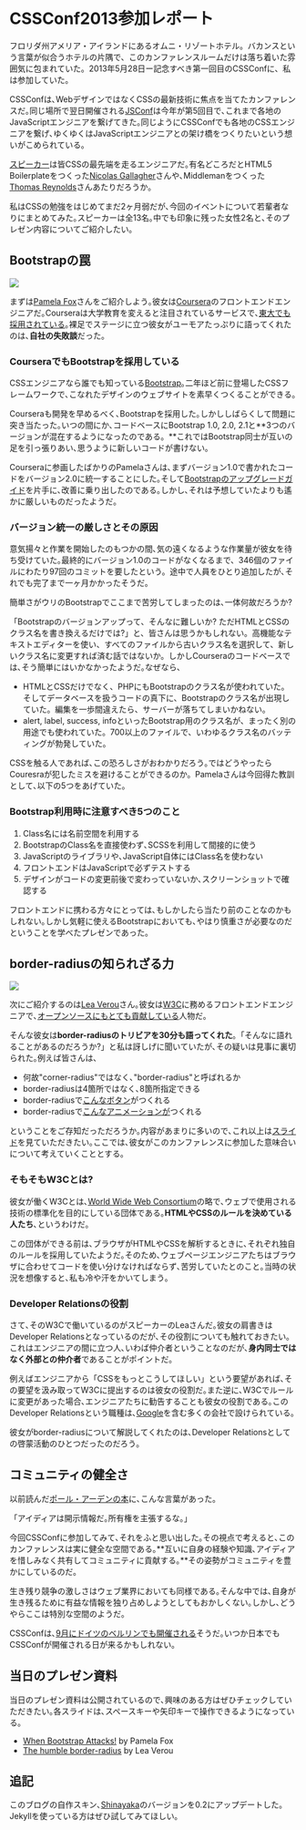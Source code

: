 # CSSConf2013参加レポート

フロリダ州アメリア・アイランドにあるオムニ・リゾートホテル。バカンスという言葉が似合うホテルの片隅で、このカンファレンスルームだけは落ち着いた雰囲気に包まれていた。2013年5月28日ー記念すべき第一回目のCSSConfに、私は参加していた。

CSSConfは､WebデザインではなくCSSの最新技術に焦点を当てたカンファレンスだ｡同じ場所で翌日開催される[JSConf](http://2013.jsconf.us/)は今年が第5回目で､これまで各地のJavaScriptエンジニアを繋げてきた｡同じようにCSSConfでも各地のCSSエンジニアを繋げ､ゆくゆくはJavaScriptエンジニアとの架け橋をつくりたいという想いがこめられている｡

[スピーカー](http://cssconf.com/speakers.html)は皆CSSの最先端を走るエンジニアだ｡有名どころだとHTML5 Boilerplateをつくった[Nicolas Gallagher](https://twitter.com/necolas)さんや､Middlemanをつくった[
Thomas Reynolds](https://twitter.com/tdreyno)さんあたりだろうか｡

私はCSSの勉強をはじめてまだ2ヶ月弱だが､今回のイベントについて若輩者なりにまとめてみた｡スピーカーは全13名｡中でも印象に残った女性2名と､そのプレゼン内容についてご紹介したい｡

## Bootstrapの罠
![](https://dl.dropboxusercontent.com/u/31114442/images.ellekasai.com/pamelafox.jpg)

まずは[Pamela Fox](https://twitter.com/pamelafox)さんをご紹介しよう｡彼女は[Coursera](https://www.coursera.org/)のフロントエンドエンジニアだ｡Courseraは大学教育を変えると注目されているサービスで､[東大でも採用されている](http://president.jp/articles/-/9398)｡裸足でステージに立つ彼女がユーモアたっぷりに語ってくれたのは､**自社の失敗談**だった｡

### CourseraでもBootstrapを採用している
CSSエンジニアなら誰でも知っている[Bootstrap](http://twitter.github.io/bootstrap/index.html)｡二年ほど前に登場したCSSフレームワークで､こなれたデザインのウェブサイトを素早くつくることができる｡

Courseraも開発を早めるべく､Bootstrapを採用した｡しかししばらくして問題に突き当たった｡いつの間にか､コードベースにBootstrap 1.0, 2.0, 2.1と**3つのバージョンが混在するようになったのである。**これではBootstrap同士が互いの足を引っ張りあい､思うように新しいコードが書けない｡

Courseraに参画したばかりのPamelaさんは､まずバージョン1.0で書かれたコードをバージョン2.0に統一することにした｡そして[Bootstrapのアップグレードガイド](http://twitter.github.io/bootstrap/upgrading.html)を片手に､改善に乗り出したのである｡しかし､それは予想していたよりも遙かに厳しいものだったようだ｡

### バージョン統一の厳しさとその原因
意気揚々と作業を開始したのもつかの間､気の遠くなるような作業量が彼女を待ち受けていた｡最終的にバージョン1.0のコードがなくなるまで、346個のファイルにわたり97回のコミットを要したという。途中で人員をひとり追加したが､それでも完了まで一ヶ月かかったそうだ｡

簡単さがウリのBootstrapでここまで苦労してしまったのは､一体何故だろうか?

「Bootstrapのバージョンアップって、そんなに難しいか? ただHTMLとCSSのクラス名を書き換えるだけでは?」と、皆さんは思うかもしれない。高機能なテキストエディターを使い、すべてのファイルから古いクラス名を選択して、新しいクラス名に変更すれば済む話ではないか。しかしCourseraのコードベースでは､そう簡単にはいかなかったようだ｡なぜなら､

* HTMLとCSSだけでなく、PHPにもBootstrapのクラス名が使われていた。そしてデータベースを扱うコードの真下に、Bootstrapのクラス名が出現していた。編集を一歩間違えたら、サーバーが落ちてしまいかねない。
* alert, label, success, infoといったBootstrap用のクラス名が、まったく別の用途でも使われていた。700以上のファイルで、いわゆるクラス名のバッティングが勃発していた。

CSSを触る人であれば､この恐ろしさがおわかりだろう｡ではどうやったらCouresraが犯したミスを避けることができるのか。Pamelaさんは今回得た教訓として､以下の5つをあげていた。

### Bootstrap利用時に注意すべき5つのこと

1. Class名には名前空間を利用する
2. BootstrapのClass名を直接使わず､SCSSを利用して間接的に使う
3. JavaScriptのライブラリや､JavaScript自体にはClass名を使わない
4. フロントエンドはJavaScriptで必ずテストする
5. デザインがコードの変更前後で変わっていないか､スクリーンショットで確認する

フロントエンドに携わる方々にとっては､もしかしたら当たり前のことなのかもしれない｡しかし気軽に使えるBootstrapにおいても､やはり慎重さが必要なのだということを学べたプレゼンであった｡

## border-radiusの知られざる力
![](https://dl.dropboxusercontent.com/u/31114442/images.ellekasai.com/leaverou.jpg)

次にご紹介するのは[Lea Verou](https://twitter.com/leaverou)さん｡彼女は[W3C](http://docs.webplatform.org/wiki/Main_Page)に務めるフロントエンドエンジニアで､[オープンソースにもとても貢献している](https://github.com/LeaVerou)人物だ｡

そんな彼女は**border-radiusのトリビアを30分も語ってくれた**｡「そんなに語れることがあるのだろうか?」と私は訝しげに聞いていたが､その疑いは見事に裏切られた｡例えば皆さんは､

* 何故"corner-radius"ではなく､"border-radius"と呼ばれるか
* border-radiusは4箇所ではなく､8箇所指定できる
* border-radiusで[こんなボタン](http://archive.simurai.com/lab/buttons/)がつくれる
* border-radiusで[こんなアニメーションが](http://leaverou.github.io/animatable/)つくれる

ということをご存知だっただろうか｡内容があまりに多いので､これ以上は[スライド](http://lea.verou.me/humble-border-radius/#for-browser)を見ていただきたい｡ここでは､彼女がこのカンファレンスに参加した意味合いについて考えていくこととする｡

### そもそもW3Cとは?
彼女が働くW3Cとは､[World Wide Web Consortium](http://ja.wikipedia.org/wiki/World_Wide_Web_Consortium)の略で､ウェブで使用される技術の標準化を目的にしている団体である｡**HTMLやCSSのルールを決めている人たち**､というわけだ｡

この団体ができる前は､ブラウザがHTMLやCSSを解析するときに､それぞれ独自のルールを採用していたようだ｡そのため､ウェブページエンジニアたちはブラウザに合わせてコードを使い分けなければならず､苦労していたとのこと｡当時の状況を想像すると､私も冷や汗をかいてしまう｡

### Developer Relationsの役割
さて､そのW3Cで働いているのがスピーカーのLeaさんだ｡彼女の肩書きはDeveloper Relationsとなっているのだが､その役割についても触れておきたい｡
これはエンジニアの間に立つ人､いわば仲介者ということなのだが､**身内同士ではなく外部との仲介者**であることがポイントだ｡

例えばエンジニアから「CSSをもっとこうしてほしい」という要望があれば､その要望を汲み取ってW3Cに提出するのは彼女の役割だ｡また逆に､W3Cでルールに変更があった場合､エンジニアたちに勧告することも彼女の役割である｡このDeveloper Relationsという職種は､[Google](http://fumit.blogspot.com/2011/01/google-developer-relations.html)を含む多くの会社で設けられている｡

彼女がborder-radiusについて解説してくれたのは､Developer Relationsとしての啓蒙活動のひとつだったのだろう｡

## コミュニティの健全さ
以前読んだ[ポール・アーデンの本](http://www.amazon.co.jp/product-reviews/4902593084/ref=dp_top_cm_cr_acr_txt?ie=UTF8&showViewpoints=1)に､こんな言葉があった｡

「アイディアは開示情報だ｡所有権を主張するな｡」

今回CSSConfに参加してみて､それをふと思い出した｡その視点で考えると､このカンファレンスは実に健全な空間である｡**互いに自身の経験や知識､アイディアを惜しみなく共有してコミュニティに貢献する｡**その姿勢がコミュニティを豊かにしているのだ｡

生き残り競争の激しさはウェブ業界においても同様である｡そんな中では､自身が生き残るために有益な情報を独り占めしようとしてもおかしくない｡しかし､どうやらここは特別な空間のようだ｡

CSSConfは､[9月にドイツのベルリンでも開催される](http://2013.cssconf.eu/)そうだ｡いつか日本でもCSSConfが開催される日が来るかもしれない｡

## 当日のプレゼン資料
当日のプレゼン資料は公開されているので､興味のある方はぜひチェックしていただきたい｡各スライドは､スペースキーや矢印キーで操作できるようになっている｡

* [When Bootstrap Attacks!](http://slid.es/pamelafox/when-bootstrap-attacks) by Pamela Fox
* [The humble border-radius](http://lea.verou.me/humble-border-radius/#for-browser) by Lea Verou

## 追記
このブログの自作スキン､[Shinayaka](https://github.com/ellekasai/shinayaka)のバージョンを0.2にアップデートした｡Jekyllを使っている方はぜひ試してみてほしい｡
